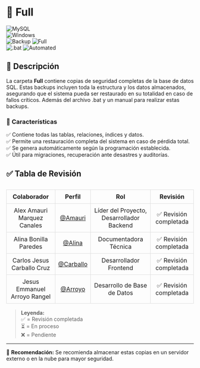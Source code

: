 # 📂 Full  
![MySQL](https://img.shields.io/badge/MySQL-005C84?style=for-the-badge&logo=mysql&logoColor=white)  
![Windows](https://img.shields.io/badge/Windows-0078D6?style=for-the-badge&logo=windows&logoColor=white)  
![Backup](https://img.shields.io/badge/Backup-4CAF50?style=for-the-badge&logo=databricks&logoColor=white) 
![Full](https://img.shields.io/badge/Full-1976D2?style=for-the-badge&logo=verizon&logoColor=white)  
![.bat](https://img.shields.io/badge/-bat-616161?style=for-the-badge&logo=gnu-bash&logoColor=white) 
![Automated](https://img.shields.io/badge/Automated-4CAF50?style=for-the-badge&logo=robot-framework&logoColor=white)  


## 📁 Descripción  

La carpeta **Full** contiene copias de seguridad completas de la base de datos SQL. Estas backups incluyen toda la estructura y los datos almacenados, asegurando que el sistema pueda ser restaurado en su totalidad en caso de fallos críticos. Además del archivo .bat y un manual para realizar estas backups.  

### 📌 **Características**  

✅ Contiene todas las tablas, relaciones, índices y datos.  
✅ Permite una restauración completa del sistema en caso de pérdida total.  
✅ Se genera automáticamente según la programación establecida.  
✅ Útil para migraciones, recuperación ante desastres y auditorías.  

## ✅ Tabla de Revisión  

<table style="width: 100%; border-collapse: collapse; margin-top: 30px;">
  <thead>
    <tr>
      <th style="border: 1px solid #ddd; padding: 8px; text-align: center;">Colaborador</th>
      <th style="border: 1px solid #ddd; padding: 8px; text-align: center;">Perfil</th>
      <th style="border: 1px solid #ddd; padding: 8px; text-align: center;">Rol</th>
      <th style="border: 1px solid #ddd; padding: 8px; text-align: center;">Revisión</th>
    </tr>
  </thead>
  <tbody>
    <tr>
      <td style="border: 1px solid #ddd; padding: 8px; text-align: center;">Alex Amauri Marquez Canales</td>
      <td style="border: 1px solid #ddd; padding: 8px; text-align: center;"><a href="https://github.com/Alex01Dev" target="_blank">@Amauri</a></td>
      <td style="border: 1px solid #ddd; padding: 8px; text-align: center;">Líder del Proyecto, Desarrollador Backend</td>
      <td style="border: 1px solid #ddd; padding: 8px; text-align: center;">✅ Revisión completada</td>
    </tr>
    <tr>
      <td style="border: 1px solid #ddd; padding: 8px; text-align: center;">Alina Bonilla Paredes</td>
      <td style="border: 1px solid #ddd; padding: 8px; text-align: center;"><a href="https://github.com/Ali-2121" target="_blank">@Alina</a></td>
      <td style="border: 1px solid #ddd; padding: 8px; text-align: center;">Documentadora Técnica</td>
      <td style="border: 1px solid #ddd; padding: 8px; text-align: center;">✅ Revisión completada</td>
    </tr>
    <tr>
      <td style="border: 1px solid #ddd; padding: 8px; text-align: center;">Carlos Jesus Carballo Cruz</td>
      <td style="border: 1px solid #ddd; padding: 8px; text-align: center;"><a href="https://github.com/CarlosJ67" target="_blank">@Carballo</a></td>
      <td style="border: 1px solid #ddd; padding: 8px; text-align: center;">Desarrollador Frontend</td>
      <td style="border: 1px solid #ddd; padding: 8px; text-align: center;">✅ Revisión completada</td>
    </tr>
    <tr>
      <td style="border: 1px solid #ddd; padding: 8px; text-align: center;">Jesus Emmanuel Arroyo Rangel</td>
      <td style="border: 1px solid #ddd; padding: 8px; text-align: center;"><a href="https://github.com/des-arrosho" target="_blank">@Arroyo</a></td>
      <td style="border: 1px solid #ddd; padding: 8px; text-align: center;">Desarrollo de Base de Datos</td>
      <td style="border: 1px solid #ddd; padding: 8px; text-align: center;">✅ Revisión completada</td>
    </tr>
  </tbody>
</table>

> **Leyenda:**  
> ✅ = Revisión completada  
> ⏳ = En proceso  
> ❌ = Pendiente  

---  
🔄 **Recomendación:** Se recomienda almacenar estas copias en un servidor externo o en la nube para mayor seguridad.  


